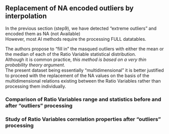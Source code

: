 ## Replacement of NA encoded outliers by interpolation

In the previous section (step9), we have detected “extreme outliers” and encoded them as NA (not Available)<br>
However, most AI methods require the processing FULL datatables.<br>

The authors propose to “fill in” the masqued outliers with either the mean or the median of each of the Ratio Variable statistical distribution.<br>
Although it is common practice, <em>this method is based on a very thin probability theory argument</em>.<br>
The present dataset being essentially “multidimensional” it is better justified to proceed with the replacement of the NA values on the basis of the multidimensional relations existing between the Ratio Variables rather than processing them individually.

### Comparison of Ratio Variables range and statistics before and after “outliers” processing

### Study of Ratio Variables correlation properties after “outliers” processing
